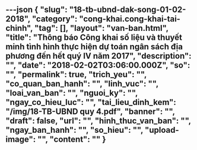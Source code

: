 ---json
{
    "slug": "18-tb-ubnd-dak-song-01-02-2018",
    "category": "cong-khai.cong-khai-tai-chinh",
    "tag": [],
    "layout": "van-ban.html",
    "title": "Thông báo Công khai số liệu và thuyết minh tình hình thực hiện dự toán ngân sách địa phương đến hết quý IV năm 2017",
    "description": "",
    "date": "2018-02-02T03:06:00.000Z",
    "so": "",
    "permalink": true,
    "trich_yeu": "",
    "co_quan_ban_hanh": "",
    "linh_vuc": "",
    "loai_van_ban": "",
    "nguoi_ky": "",
    "ngay_co_hieu_luc": "",
    "tai_lieu_dinh_kem": "/img/18-TB-UBND quy 4.pdf",
    "banner": "",
    "draft": false,
    "url": "",
    "hinh_thuc_van_ban": "",
    "ngay_ban_hanh": "",
    "so_hieu": "",
    "upload-image": "",
    "__content__": ""
}
---

